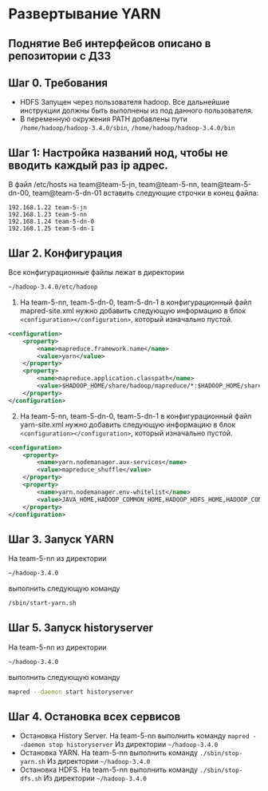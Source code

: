 # Развертывание YARN

## Поднятие Веб интерфейсов описано в репозитории с ДЗ3

## Шаг 0. Требования

- HDFS Запущен через пользователя hadoop. Все дальнейшие инструкции должны быть выполнены из под данного пользователя.
- В переменную окружения PATH добавлены пути ```/home/hadoop/hadoop-3.4.0/sbin```, ```/home/hadoop/hadoop-3.4.0/bin```

## Шаг 1: Настройка названий нод, чтобы не вводить каждый раз ip адрес. 
В файл /etc/hosts на team@team-5-jn, team@team-5-nn, team@team-5-dn-00, team@team-5-dn-01 вставить следующие строчки в конец файла:
```
192.168.1.22 team-5-jn
192.168.1.23 team-5-nn
192.168.1.24 team-5-dn-0 
192.168.1.25 team-5-dn-1
```

## Шаг 2. Конфигурация
Все конфигурационные файлы лежат в директории
```bash
~/hadoop-3.4.0/etc/hadoop
```

1. На team-5-nn, team-5-dn-0, team-5-dn-1
в конфигурационный файл mapred-site.xml нужно добавить следующую информацию в блок ```<configuration></configuration>```, который изначально пустой.

```xml
<configuration>
	<property>
		<name>mapreduce.framework.name</name>
		<value>yarn</value>
	</property>
	<property>
		<name>mapreduce.application.classpath</name>
		<value>$HADOOP_HOME/share/hadoop/mapreduce/*:$HADOOP_HOME/share/hadoop/mapreduce/lib/*</value>
	</property>
</configuration>
```

2. На team-5-nn, team-5-dn-0, team-5-dn-1
в конфигурационный файл yarn-site.xml нужно добавить следующую информацию в блок ```<configuration></configuration>```, который изначально пустой.

```xml
<configuration>
	<property>
		<name>yarn.nodemanager.aux-services</name>
		<value>mapreduce_shuffle</value>
	</property>
	<property>
		<name>yarn.nodemanager.env-whitelist</name>
		<value>JAVA_HOME,HADOOP_COMMON_HOME,HADOOP_HDFS_HOME,HADOOP_CONF_DIR,CLASSPATH_PREPEND_DISTCACHE,HADOOP_YARN_HOME,HADOOP_HOME,PATH,LANG,TZ,HADOOP_MAPRED_HOME</value>
	</property>
</configuration>

```

## Шаг 3. Запуск YARN
На team-5-nn из директории
```bash
~/hadoop-3.4.0
```
выполнить следующую команду
```bash
/sbin/start-yarn.sh
```

## Шаг 5. Запуск historyserver
На team-5-nn из директории
```bash
~/hadoop-3.4.0
```
выполнить следующую команду
```bash
mapred --daemon start historyserver
```

## Шаг 4. Остановка всех сервисов

- Остановка History Server. На team-5-nn выполнить команду ```mapred --daemon stop historyserver``` Из директории ```~/hadoop-3.4.0```
- Остановка YARN. На team-5-nn выполнить команду ```./sbin/stop-yarn.sh``` Из директории ```~/hadoop-3.4.0```
- Остановка HDFS. На team-5-nn выполнить команду ```./sbin/stop-dfs.sh``` Из директории ```~/hadoop-3.4.0```
